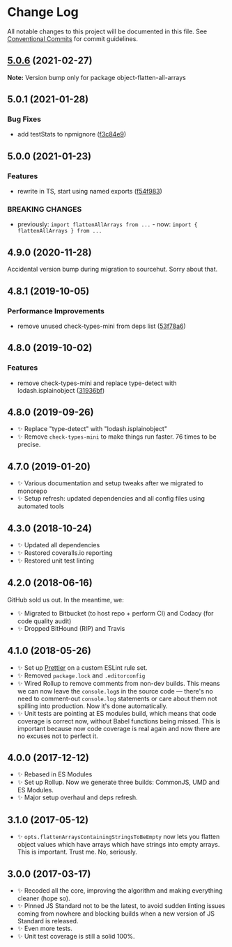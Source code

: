# Change Log

All notable changes to this project will be documented in this file.
See [Conventional Commits](https://conventionalcommits.org) for commit guidelines.

## [5.0.6](https://github.com/codsen/codsen/compare/object-flatten-all-arrays@5.0.5...object-flatten-all-arrays@5.0.6) (2021-02-27)

**Note:** Version bump only for package object-flatten-all-arrays





## 5.0.1 (2021-01-28)

### Bug Fixes

- add testStats to npmignore ([f3c84e9](https://github.com/codsen/codsen/commit/f3c84e95afc5514214312f913692d85b2e12eb29))

## 5.0.0 (2021-01-23)

### Features

- rewrite in TS, start using named exports ([f54f983](https://github.com/codsen/codsen/commit/f54f9837576d30d21610ff4c073407b2215b7bad))

### BREAKING CHANGES

- previously: `import flattenAllArrays from ...` - now: `import { flattenAllArrays } from ...`

## 4.9.0 (2020-11-28)

Accidental version bump during migration to sourcehut. Sorry about that.

## 4.8.1 (2019-10-05)

### Performance Improvements

- remove unused check-types-mini from deps list ([53f78a6](https://gitlab.com/codsen/codsen/commit/53f78a6))

## 4.8.0 (2019-10-02)

### Features

- remove check-types-mini and replace type-detect with lodash.isplainobject ([31936bf](https://gitlab.com/codsen/codsen/commit/31936bf))

## 4.8.0 (2019-09-26)

- ✨ Replace "type-detect" with "lodash.isplainobject"
- ✨ Remove `check-types-mini` to make things run faster. 76 times to be precise.

## 4.7.0 (2019-01-20)

- ✨ Various documentation and setup tweaks after we migrated to monorepo
- ✨ Setup refresh: updated dependencies and all config files using automated tools

## 4.3.0 (2018-10-24)

- ✨ Updated all dependencies
- ✨ Restored coveralls.io reporting
- ✨ Restored unit test linting

## 4.2.0 (2018-06-16)

GitHub sold us out. In the meantime, we:

- ✨ Migrated to Bitbucket (to host repo + perform CI) and Codacy (for code quality audit)
- ✨ Dropped BitHound (RIP) and Travis

## 4.1.0 (2018-05-26)

- ✨ Set up [Prettier](https://prettier.io) on a custom ESLint rule set.
- ✨ Removed `package.lock` and `.editorconfig`
- ✨ Wired Rollup to remove comments from non-dev builds. This means we can now leave the `console.log`s in the source code — there's no need to comment-out `console.log` statements or care about them not spilling into production. Now it's done automatically.
- ✨ Unit tests are pointing at ES modules build, which means that code coverage is correct now, without Babel functions being missed. This is important because now code coverage is real again and now there are no excuses not to perfect it.

## 4.0.0 (2017-12-12)

- ✨ Rebased in ES Modules
- ✨ Set up Rollup. Now we generate three builds: CommonJS, UMD and ES Modules.
- ✨ Major setup overhaul and deps refresh.

## 3.1.0 (2017-05-12)

- ✨ `opts.flattenArraysContainingStringsToBeEmpty` now lets you flatten object values which have arrays which have strings into empty arrays. This is important. Trust me. No, seriously.

## 3.0.0 (2017-03-17)

- ✨ Recoded all the core, improving the algorithm and making everything cleaner (hope so).
- ✨ Pinned JS Standard not to be the latest, to avoid sudden linting issues coming from nowhere and blocking builds when a new version of JS Standard is released.
- ✨ Even more tests.
- ✨ Unit test coverage is still a solid 100%.
